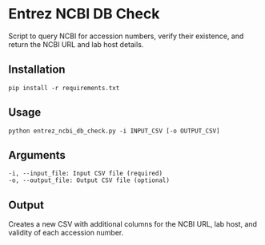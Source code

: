 
# Entrez NCBI DB Check

Script to query NCBI for accession numbers, verify their existence, and return the NCBI URL and lab host details.

## Installation

```
pip install -r requirements.txt
```

## Usage

```
python entrez_ncbi_db_check.py -i INPUT_CSV [-o OUTPUT_CSV]
```

## Arguments

```
-i, --input_file: Input CSV file (required)
-o, --output_file: Output CSV file (optional)
```

## Output

Creates a new CSV with additional columns for the NCBI URL, lab host, and validity of each accession number.
